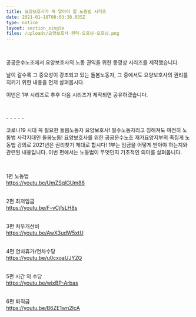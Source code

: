 ```yaml
---
title: 요양보호사가 꼭 알아야 할 노동법 시리즈
date: 2021-01-18T08:03:38.035Z
type: notice
layout: section_single
files: /uploads/요양보호사-권리-오프닝-오프닝.png
---
```

<p>&nbsp;</p>
<p>공공운수노조에서 요양보호사의 노동 권익을 위한 동영상 시리즈를 제작했습니다.</p>
<p>날이 갈수록 그 중요성이 강조되고 있는 돌봄노동자, 그 중에서도 요양보호사의 권리를 지키기 위한 내용을 먼저 살펴봅시다.</p>
<p>이번은 1부 시리즈로 추후 다음 시리즈가 제작되면 공유하겠습니다.</p>
<p>&nbsp;</p>
<p>- - - - -</p>
<p>코로나19 시대 꼭 필요한 돌봄노동자 요양보호사! 필수노동자라고 칭해져도 여전히 노동법 사각지대인 돌봄노동! 요양보호사를 위한 공공운수노조 재가요양지부의 족집게 노동법 강의로 2021년은 권리찾기 제대로 합시다! 1부는 임금을 어떻게 받아야 하는지와 관련된 내용입니다. 이번 편에서는 노동법이 무엇인지 기초적인 의미를 살펴봅니다.&nbsp;</p>
<p>&nbsp;</p>
<p>1편 노동법<br /><a href="https://youtu.be/UmZSqlGUm88">https://youtu.be/UmZSqlGUm88</a></p>
<p><br />2편 최저임금<br /><a href="https://youtu.be/F-vCjfsLH8s">https://youtu.be/F-vCjfsLH8s</a></p>
<p><br />3편 처우개선비<br /><a href="https://youtu.be/AwX3udW5xtU">https://youtu.be/AwX3udW5xtU</a></p>
<p><br />4편 연차휴가/연차수당<br /><a href="https://youtu.be/u0cxoaUJYZQ">https://youtu.be/u0cxoaUJYZQ</a></p>
<p><br />5편 시간 외 수당<br /><a href="https://youtu.be/wixBP-Arbas">https://youtu.be/wixBP-Arbas</a></p>
<p><br />6편 퇴직금<br /><a href="https://youtu.be/B6ZE1wn2IcA">https://youtu.be/B6ZE1wn2IcA</a></p>
<p>&nbsp;</p>